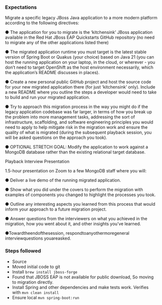 ### Expectations

Migrate a specific legacy JBoss Java application to a more modern platform according to the following directives:

● The application for you to migrate is the ‘kitchensink’ JBoss application available in the Red Hat JBoss EAP Quickstarts GitHub repository (no need to migrate any of the other applications listed there)

● The migrated application runtime you must target is the latest stable version of Spring Boot or Quakus (your choice) based on Java 21 (you can host the running application on your laptop, in the cloud, or wherever - you don’t need to target OpenShift as the host environment necessarily, which the application’s README discusses in places).

● Create a new personal public GitHub project and host the source code for your new migrated application there (for just ‘kitchensink’ only). Include a new README where you outline the steps a developer would need to take to build and run your migrated application.

● Try to approach this migration process in the way you might do if the legacy application codebase was far larger, in terms of how you break up the problem into more management tasks, addressing the sort of infrastructure, scaffolding, and software engineering principles you would need to apply to help mitigate risk in the migration work and ensure the quality of what is migrated (during the subsequent playback session, you will be asked questions on the approach you took).

● OPTIONAL STRETCH GOAL: Modify the application to work against a MongoDB database rather than the existing relational target database.

Playback Interview Presentation

1.5-hour presentation on Zoom to a few MongoDB staff where you will:

● Deliver a live demo of the running migrated application.

● Show what you did under the covers to perform the migration with examples of components you changed to highlight the processes you took.

● Outline any interesting aspects you learned from this process that would inform your approach to a future migration project.

● Answer questions from the interviewers on what you achieved in the migration, how you went about it, and other insights you’ve learned.

●Towardtheendofthesession, respondtoanyothermoregeneral interviewquestions youareasked.

### Steps followed
* Source 
* Moved initial code to git
* Install `brew install jboss-forge`
* Found that JBOSS EAP is not available for public download, So moving to migration directly.
* Install Spring and other dependencies and make tests work. Verifies with `mvn clean install`
* Ensure local `mvn spring-boot:run`